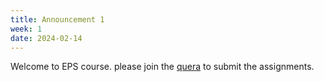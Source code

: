 ```yaml
---
title: Announcement 1
week: 1
date: 2024-02-14
---
```


Welcome to EPS course. please join the [quera](https://quera.org/course/add_to_course/course/16593/) to submit the assignments.

